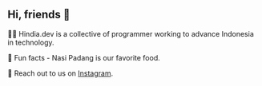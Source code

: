 ## Hi, friends 👋


🙋‍♀️ Hindia.dev is a collective of programmer working to advance Indonesia in technology.

🍿 Fun facts - Nasi Padang is our favorite food.

🧙 Reach out to us on [Instagram](https://instagram.com/hindia.dev).
